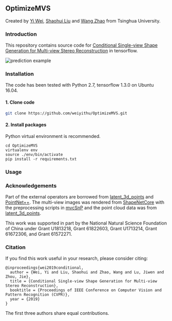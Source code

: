 ## OptimizeMVS

Created by [Yi Wei](https://github.com/weiyithu), [Shaohui Liu](http://github.com/B1ueber2y/) and [Wang Zhao](https://github.com/thuzhaowang) from Tsinghua University.

### Introduction
This repository contains source code for [Conditional Single-view Shape Generation for Multi-view Stereo Reconstruction](https://arxiv.org/abs/1612.01105) in tensorflow. 

![prediction example](https://github.com/weiyithu/OptimizeMVS/blob/master/doc/teaser.png)

### Installation
The code has been tested with Python 2.7, tensorflow 1.3.0 on Ubuntu 16.04.

#### 1. Clone code
```bash
git clone https://github.com/weiyithu/OptimizeMVS.git
```

#### 2. Install packages

Python virtual environment is recommended.
```
cd OptimizeMVS
virtualenv env
source ./env/bin/activate
pip install -r requirements.txt
```


### Usage


### Acknowledgements
Part of the external operators are borrowed from [latent_3d_points](https://github.com/optas/latent_3d_points) and [PointNet++](https://github.com/charlesq34/pointnet2). The multi-view images was rendered from [ShapeNetCore](https://www.shapenet.org/) with the preprocessing scripts in [mvcSnP](https://github.com/shubhtuls/mvcSnP) and the point cloud data was from [latent_3d_points](https://github.com/optas/latent_3d_points).

This work was supported in part by the National Natural Science Foundation of China under Grant U1813218, Grant 61822603, Grant U1713214, Grant 61672306, and Grant 61572271.


### Citation
If you find this work useful in your research, please consider citing:

    @inproceedings{wei2019conditional,
      author = {Wei, Yi and Liu, Shaohui and Zhao, Wang and Lu, Jiwen and Zhou, Jie},
      title = {Conditional Single-view Shape Generation for Multi-view Stereo Reconstruction},
      booktitle = {Proceedings of IEEE Conference on Computer Vision and Pattern Recognition (CVPR)},
      year = {2019}
    }
The first three authors share equal contributions.

